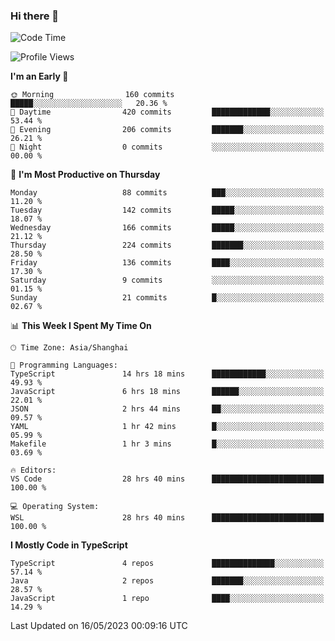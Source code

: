 ### Hi there 👋

<!--
**waynelwz/waynelwz** is a ✨ _special_ ✨ repository because its `README.md` (this file) appears on your GitHub profile.

Here are some ideas to get you started:

- 🔭 I’m currently working on ...
- 🌱 I’m currently learning ...
- 👯 I’m looking to collaborate on ...
- 🤔 I’m looking for help with ...
- 💬 Ask me about ...
- 📫 How to reach me: ...
- 😄 Pronouns: ...
- ⚡ Fun fact: ...
-->

<!--START_SECTION:waka-->
![Code Time](http://img.shields.io/badge/Code%20Time-1%2C409%20hrs%2018%20mins-blue)

![Profile Views](http://img.shields.io/badge/Profile%20Views-0-blue)

**I'm an Early 🐤** 

```text
🌞 Morning                160 commits         █████░░░░░░░░░░░░░░░░░░░░   20.36 % 
🌆 Daytime                420 commits         █████████████░░░░░░░░░░░░   53.44 % 
🌃 Evening                206 commits         ███████░░░░░░░░░░░░░░░░░░   26.21 % 
🌙 Night                  0 commits           ░░░░░░░░░░░░░░░░░░░░░░░░░   00.00 % 
```
📅 **I'm Most Productive on Thursday** 

```text
Monday                   88 commits          ███░░░░░░░░░░░░░░░░░░░░░░   11.20 % 
Tuesday                  142 commits         █████░░░░░░░░░░░░░░░░░░░░   18.07 % 
Wednesday                166 commits         █████░░░░░░░░░░░░░░░░░░░░   21.12 % 
Thursday                 224 commits         ███████░░░░░░░░░░░░░░░░░░   28.50 % 
Friday                   136 commits         ████░░░░░░░░░░░░░░░░░░░░░   17.30 % 
Saturday                 9 commits           ░░░░░░░░░░░░░░░░░░░░░░░░░   01.15 % 
Sunday                   21 commits          █░░░░░░░░░░░░░░░░░░░░░░░░   02.67 % 
```


📊 **This Week I Spent My Time On** 

```text
🕑︎ Time Zone: Asia/Shanghai

💬 Programming Languages: 
TypeScript               14 hrs 18 mins      ████████████░░░░░░░░░░░░░   49.93 % 
JavaScript               6 hrs 18 mins       ██████░░░░░░░░░░░░░░░░░░░   22.01 % 
JSON                     2 hrs 44 mins       ██░░░░░░░░░░░░░░░░░░░░░░░   09.57 % 
YAML                     1 hr 42 mins        █░░░░░░░░░░░░░░░░░░░░░░░░   05.99 % 
Makefile                 1 hr 3 mins         █░░░░░░░░░░░░░░░░░░░░░░░░   03.69 % 

🔥 Editors: 
VS Code                  28 hrs 40 mins      █████████████████████████   100.00 % 

💻 Operating System: 
WSL                      28 hrs 40 mins      █████████████████████████   100.00 % 
```

**I Mostly Code in TypeScript** 

```text
TypeScript               4 repos             ██████████████░░░░░░░░░░░   57.14 % 
Java                     2 repos             ███████░░░░░░░░░░░░░░░░░░   28.57 % 
JavaScript               1 repo              ████░░░░░░░░░░░░░░░░░░░░░   14.29 % 
```




 Last Updated on 16/05/2023 00:09:16 UTC
<!--END_SECTION:waka-->
